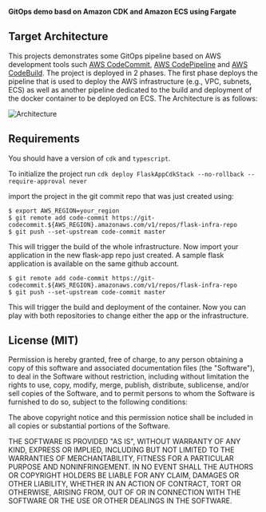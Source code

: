**GitOps demo basd on Amazon CDK and Amazon ECS using Fargate**

## Target Architecture

This projects demonstrates some GitOps pipeline based on AWS development tools such [AWS CodeCommit](https://aws.amazon.com/fr/codecommit/), [AWS CodePipeline](https://aws.amazon.com/fr/codepipeline/) and [AWS CodeBuild](https://aws.amazon.com/fr/codebuild/). The project is deployed in 2 phases. The first phase deploys the pipeline that is used to deploy the AWS infrastructure (e.g., VPC, subnets, ECS) as well as another pipeline dedicated to the build and deployment of the docker container to be deployed on ECS. The Architecture is as follows:

![Architecture](image/gitops.png)


## Requirements

You should have a version of `cdk` and `typescript`.

To initialize the project run `cdk deploy FlaskAppCdkStack --no-rollback --require-approval never`

import the project in the git commit repo that was just created using:

```
$ export AWS_REGION=your_region
$ git remote add code-commit https://git-codecommit.${AWS_REGION}.amazonaws.com/v1/repos/flask-infra-repo
$ git push --set-upstream code-commit master
``` 

This will trigger the build of the whole infrastructure. Now import your application in the new flask-app repo just created. A sample flask application is available on the same github account. 
```
$ git remote add code-commit https://git-codecommit.${AWS_REGION}.amazonaws.com/v1/repos/flask-infra-repo
$ git push --set-upstream code-commit master
``` 

This will trigger the build and deployment of the container. Now you can play with both repositories to change either the app or the infrastructure.


## License (MIT)

Permission is hereby granted, free of charge, to any person obtaining
a copy of this software and associated documentation files (the
"Software"), to deal in the Software without restriction, including
without limitation the rights to use, copy, modify, merge, publish,
distribute, sublicense, and/or sell copies of the Software, and to
permit persons to whom the Software is furnished to do so, subject to
the following conditions:

The above copyright notice and this permission notice shall be
included in all copies or substantial portions of the Software.

THE SOFTWARE IS PROVIDED "AS IS", WITHOUT WARRANTY OF ANY KIND,
EXPRESS OR IMPLIED, INCLUDING BUT NOT LIMITED TO THE WARRANTIES OF
MERCHANTABILITY, FITNESS FOR A PARTICULAR PURPOSE AND
NONINFRINGEMENT. IN NO EVENT SHALL THE AUTHORS OR COPYRIGHT HOLDERS BE
LIABLE FOR ANY CLAIM, DAMAGES OR OTHER LIABILITY, WHETHER IN AN ACTION
OF CONTRACT, TORT OR OTHERWISE, ARISING FROM, OUT OF OR IN CONNECTION
WITH THE SOFTWARE OR THE USE OR OTHER DEALINGS IN THE SOFTWARE.